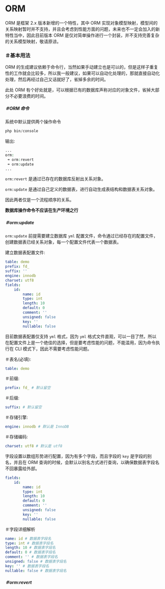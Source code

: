 # ORM

ORM 是框架 2.x 版本新增的一个特性，其中 ORM 实现对象模型映射，模型间的关系映射暂时并不支持，并且会考虑到性能方面的问题，未来也不一定会加入的新特性当中，因此目前版本 ORM 是仅对简单操作进行一个封装，并不支持完善复杂的关系模型映射，敬请原谅。

### ＃基本用法

ORM 的生成建议依赖于命令行，当然如果手动建立也是可以的，但是这样子重复性的工作就会比较多，所以我一般建议，如果可以自动化处理的，那就直接自动化处理，然后再经过自己又话就好了，省掉多余的时间。

此处 ORM 有个好处就是，可以根据已有的数据库声称对应的对象文件，省掉大部分不必要浪费的时间。

##### ＃ORM 命令

系统中默认提供两个操作命令

```php
php bin/console
```

输出: 

```php
...
orm:
 ➜ orm:revert
 ➜ orm:update
...
```

`orm:revert` 是通过已存在的数据库反射出关系对象。

`orm:update` 是通过自己定义的数据表，进行自动生成表结构和数据表关系对象。

因此两者仅是一个流程顺序的关系。

**数据库操作命令不应该在生产环境之行**

##### ＃orm:update

`orm:update` 前提需要建立数据库 `yml` 配置文件，命令通过已经存在的配置文件，创建数据表已经关系对象，每一个配置文件代表一个数据表。

建立数据表配置文件: 

```yml
table: demo
prefix: fd_
suffix: ''
engine: innodb
charset: utf8
fields:
    id:
        name: id
        type: int
        length: 10
        default: 0
        comment: ''
        unsigned: false
        key: ''
        nullable: false
```

目前数据表配置仅支持 `yml` 格式，因为 `yml` 格式文件直观，可以一目了然，所以在配置文件上是一个绝佳的选择，但是要考虑性能的问题，不能滥用，因为命令执行在 CLI 模式下，因此不需要考虑性能问题。

＃表名(必填): 

```yml
table: demo
```

＃前缀: 

```yml
prefix: fd_ # 默认留空
```

＃后缀: 

```yml
suffix: # 默认留空
```

＃存储引擎:

```yml
engine: innodb # 默认是 InnoDB
```

＃存储编码:

```yml
charset: utf8 # 默认是 utf8
```

字段设置以数组形势进行配置，因为有多个字段，而且字段的 `key` 是字段的别名，并且在 ORM 查询的时候，会默认以别名方式进行查询，以确保数据表字段名不回暴露给外部。

```yml
fields:
    id:
        name: id
        type: int
        length: 10
        default: 0
        comment: ''
        unsigned: false
        key: ''
        nullable: false
```

＃字段详细解析

```yml
name: id # 数据表字段名
type: int # 数据表字段名
length: 10 # 数据表字段名
default: 0 # 数据表字段名
comment: '' # 数据表字段名
unsigned: false # 数据表字段名
key: '' # 数据表字段名
nullable: false # 数据表字段名
```

##### ＃orm:revert